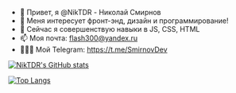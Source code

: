 - 👋 Привет, я @NikTDR - Николай Смирнов
- 👀 Меня интересует фронт-энд, дизайн и программирование!
- 🌱 Сейчас я совершенствую навыки в JS, CSS, HTML
- 📫 Моя почта: flash300@yandex.ru
- 👨🏽‍💻 Мой Telegram: https://t.me/SmirnovDev

 [![NikTDR's GitHub stats](https://github-readme-stats.vercel.app/api?username=NikTDR)](https://github.com/NikTDR/github-readme-stats)

 <!--- --->
 [![Top Langs](https://github-readme-stats.vercel.app/api/top-langs/?username=NikTDR)](https://github.com/NikTDR/github-readme-stats)

<!--
**NikTDR/NikTDR** is a ✨ _special_ ✨ repository because its `README.md` (this file) appears on your GitHub profile.

Here are some ideas to get you started:

- 🔭 I’m currently working on ...
- 🌱 I’m currently learning ...
- 👯 I’m looking to collaborate on ...
- 🤔 I’m looking for help with ...
- 💬 Ask me about ...
- 📫 How to reach me: ...
- 😄 Pronouns: ...
- ⚡ Fun fact: ...
-->
